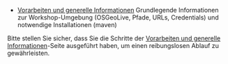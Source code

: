 * [Vorarbeiten und generelle Informationen](./os-geo-live.md)
Grundlegende Informationen zur Workshop-Umgebung (OSGeoLive, Pfade, URLs, Credentials) und notwendige Installationen (maven)

Bitte stellen Sie sicher, dass Sie die Schritte der
[Vorarbeiten und generelle Informationen](./os-geo-live.md)-Seite ausgeführt
haben, um einen reibungslosen Ablauf zu gewährleisten.
